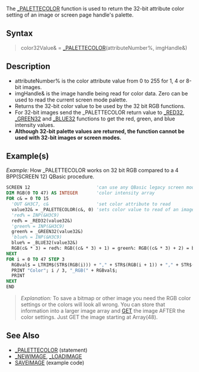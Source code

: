 The [_PALETTECOLOR](_PALETTECOLOR-(function)) function is used to return the 32-bit attribute color setting of an image or screen page handle's palette.

## Syntax

> color32Value& = [_PALETTECOLOR](_PALETTECOLOR-(function))(attributeNumber%, imgHandle&)

## Description

* attributeNumber% is the color attribute value from 0 to 255 for 1, 4 or 8-bit images.
* imgHandle& is the image handle being read for color data. Zero can be used to read the current screen mode palette.
* Returns the 32-bit color value to be used by the 32 bit RGB functions.
* For 32-bit images send the _PALETTECOLOR return value to [_RED32](_RED32), [_GREEN32](_GREEN32) and [_BLUE32](_BLUE32) functions to get the red, green, and blue intensity values.
* **Although 32-bit palette values are returned, the function cannot be used with 32-bit images or screen modes.**

## Example(s)

*Example:* How _PALETTECOLOR works on 32 bit RGB compared to a 4 BPP(SCREEN 12) QBasic procedure.

```vb
SCREEN 12                         'can use any QBasic legacy screen mode
DIM RGB(0 TO 47) AS INTEGER       'color intensity array
FOR c& = 0 TO 15
  'OUT &H3C7, c&                  'set color attribute to read
  value32& = _PALETTECOLOR(c&, 0) 'sets color value to read of an image page handle.
  'red% = INP(&H3C9)
  red% = _RED32(value32&)
  'green% = INP(&H3C9)
  green% = _GREEN32(value32&)
  'blue% = INP(&H3C9)
  blue% = _BLUE32(value32&)
  RGB(c& * 3) = red%: RGB((c& * 3) + 1) = green%: RGB((c& * 3) + 2) = blue%
NEXT
FOR i = 0 TO 47 STEP 3
  RGBval$ = LTRIM$(STR$(RGB(i))) + "," + STR$(RGB(i + 1)) + "," + STR$(RGB(i + 2)) + ")"
  PRINT "Color"; i / 3, "_RGB(" + RGBval$;
  PRINT
NEXT
END

```

> *Explanation:* To save a bitmap or other image you need the RGB color settings or the colors will look all wrong. You can store that information into a larger image array and [GET](GET-(graphics-statement)) the image AFTER the color settings. Just GET the image starting at Array(48).

## See Also

* [_PALETTECOLOR](_PALETTECOLOR) (statement)
* [_NEWIMAGE](_NEWIMAGE), [_LOADIMAGE](_LOADIMAGE)
* [SAVEIMAGE](SAVEIMAGE) (example code)